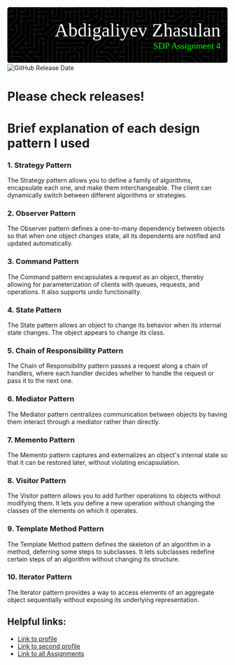 <img src="banner.png">
<img alt="GitHub Release Date" src="https://img.shields.io/github/release-date/zhsln/SDP_Assignment4">
<h1>Please check releases!</h1>
<h1>Brief explanation of each design pattern I used</h1>
<p>
<h3>1. Strategy Pattern</h3>
The Strategy pattern allows you to define a family of algorithms, encapsulate each one, and make them interchangeable. 
The client can dynamically switch between different algorithms or strategies.
</p>
<p>
<h3>2. Observer Pattern</h3>
The Observer pattern defines a one-to-many dependency between objects so that when one object changes state, all its dependents are notified and updated automatically.
</p>
<p>
<h3>3. Command Pattern</h3>
The Command pattern encapsulates a request as an object, thereby allowing for parameterization of clients with queues, requests, and operations. It also supports undo functionality.
</p>
<p>
<h3>4. State Pattern</h3>
The State pattern allows an object to change its behavior when its internal state changes. The object appears to change its class.
</p>
<p>
<h3>5. Chain of Responsibility Pattern</h3>
The Chain of Responsibility pattern passes a request along a chain of handlers, where each handler decides whether to handle the request or pass it to the next one.
</p>
<p>
<h3>6. Mediator Pattern</h3>
The Mediator pattern centralizes communication between objects by having them interact through a mediator rather than directly.
</p>
<p>
<h3>7. Memento Pattern</h3>
The Memento pattern captures and externalizes an object's internal state so that it can be restored later, without violating encapsulation. 
</p>
<p>
<h3>8. Visitor Pattern</h3>
The Visitor pattern allows you to add further operations to objects without modifying them. 
It lets you define a new operation without changing the classes of the elements on which it operates.
</p>
<p>
<h3>9. Template Method Pattern</h3>
The Template Method pattern defines the skeleton of an algorithm in a method, deferring some steps to subclasses. 
It lets subclasses redefine certain steps of an algorithm without changing its structure.
</p>
<p>
<h3>10. Iterator Pattern</h3>
The Iterator pattern provides a way to access elements of an aggregate object sequentially without exposing its underlying representation.
</p>
<h2>Helpful links:</h2>
<ul>
<li><a href="https://github.com/zhsln">Link to profile</a></li>
<li><a href="https://github.com/manInTheJacket">Link to second profile</a></li> 
<li><a href="https://github.com/zhsln/SDP_Assignments">Link to all Assignments</a></li>
</ul>
